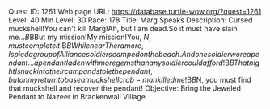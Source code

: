 Quest ID: 1261
Web page URL: https://database.turtle-wow.org/?quest=1261
Level: 40
Min Level: 30
Race: 178
Title: Marg Speaks
Description: Cursed muckshell!You can't kill Marg!Ah, but I am dead.So it must have slain me...$B$BBut my mission!My mission!You, $N, must complete it.$B$BWhile near Theramore, I spied a group of Alliance soldiers camped on the beach.And one soldier wore a pendant... a pendant laden with more gems than any soldier could afford!$B$BThat night I snuck into their camp and stole the pendant, but on my return to base a muckshell crab-man killed me!$B$B$N, you must find that muckshell and recover the pendant!
Objective: Bring the Jeweled Pendant to Nazeer in Brackenwall Village.
